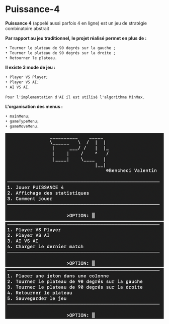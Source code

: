 # Puissance-4

**Puissance 4** (appelé aussi parfois 4 en ligne) est un jeu de stratégie combinatoire
abstrait


**Par rapport au jeu traditionnel, le projet réalisé permet en plus de :**
```
• Tourner le plateau de 90 degrés sur la gauche ;
• Tourner le plateau de 90 degrés sur la droite ;
• Retourner le plateau.
```

**Il existe 3 mode de jeu :**
```
• Player VS Player;
• Player VS AI;
• AI VS AI.

Pour l'implementation d'AI il est utilisé l'algorithme MinMax.
```

**L'organisation des menus :**
```
• mainMenu;
• gameTypeMenu;
• gameMoveMenu.
```
![mainMenu](/img/mainMenu.png)
![mainMenu](/img/gameTypeMenu.png)
![mainMenu](/img/gameMoveMenu.png)

